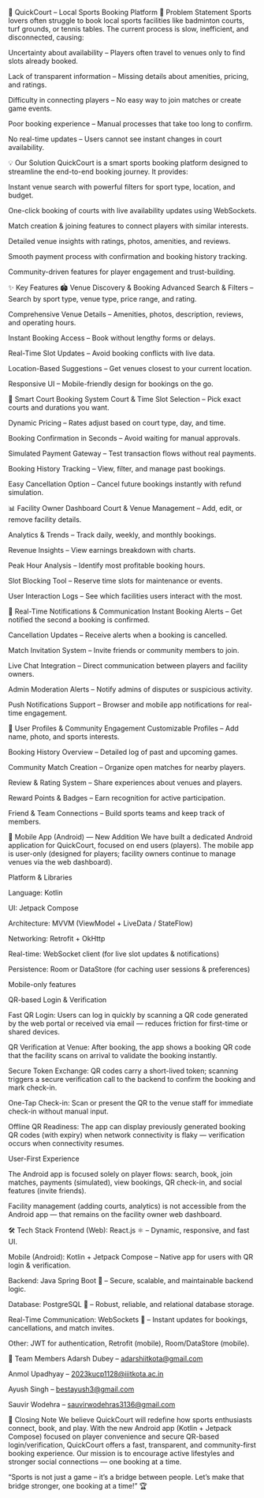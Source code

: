 🏸 QuickCourt – Local Sports Booking Platform
📌 Problem Statement
Sports lovers often struggle to book local sports facilities like badminton courts, turf grounds, or tennis tables. The current process is slow, inefficient, and disconnected, causing:

Uncertainty about availability – Players often travel to venues only to find slots already booked.

Lack of transparent information – Missing details about amenities, pricing, and ratings.

Difficulty in connecting players – No easy way to join matches or create game events.

Poor booking experience – Manual processes that take too long to confirm.

No real-time updates – Users cannot see instant changes in court availability.

💡 Our Solution
QuickCourt is a smart sports booking platform designed to streamline the end-to-end booking journey. It provides:

Instant venue search with powerful filters for sport type, location, and budget.

One-click booking of courts with live availability updates using WebSockets.

Match creation & joining features to connect players with similar interests.

Detailed venue insights with ratings, photos, amenities, and reviews.

Smooth payment process with confirmation and booking history tracking.

Community-driven features for player engagement and trust-building.

✨ Key Features
🏟 Venue Discovery & Booking
Advanced Search & Filters – Search by sport type, venue type, price range, and rating.

Comprehensive Venue Details – Amenities, photos, description, reviews, and operating hours.

Instant Booking Access – Book without lengthy forms or delays.

Real-Time Slot Updates – Avoid booking conflicts with live data.

Location-Based Suggestions – Get venues closest to your current location.

Responsive UI – Mobile-friendly design for bookings on the go.

📅 Smart Court Booking System
Court & Time Slot Selection – Pick exact courts and durations you want.

Dynamic Pricing – Rates adjust based on court type, day, and time.

Booking Confirmation in Seconds – Avoid waiting for manual approvals.

Simulated Payment Gateway – Test transaction flows without real payments.

Booking History Tracking – View, filter, and manage past bookings.

Easy Cancellation Option – Cancel future bookings instantly with refund simulation.

📊 Facility Owner Dashboard
Court & Venue Management – Add, edit, or remove facility details.

Analytics & Trends – Track daily, weekly, and monthly bookings.

Revenue Insights – View earnings breakdown with charts.

Peak Hour Analysis – Identify most profitable booking hours.

Slot Blocking Tool – Reserve time slots for maintenance or events.

User Interaction Logs – See which facilities users interact with the most.

🔔 Real-Time Notifications & Communication
Instant Booking Alerts – Get notified the second a booking is confirmed.

Cancellation Updates – Receive alerts when a booking is cancelled.

Match Invitation System – Invite friends or community members to join.

Live Chat Integration – Direct communication between players and facility owners.

Admin Moderation Alerts – Notify admins of disputes or suspicious activity.

Push Notifications Support – Browser and mobile app notifications for real-time engagement.

👤 User Profiles & Community Engagement
Customizable Profiles – Add name, photo, and sports interests.

Booking History Overview – Detailed log of past and upcoming games.

Community Match Creation – Organize open matches for nearby players.

Review & Rating System – Share experiences about venues and players.

Reward Points & Badges – Earn recognition for active participation.

Friend & Team Connections – Build sports teams and keep track of members.

📱 Mobile App (Android) — New Addition
We have built a dedicated Android application for QuickCourt, focused on end users (players). The mobile app is user-only (designed for players; facility owners continue to manage venues via the web dashboard).

Platform & Libraries

Language: Kotlin

UI: Jetpack Compose

Architecture: MVVM (ViewModel + LiveData / StateFlow)

Networking: Retrofit + OkHttp

Real-time: WebSocket client (for live slot updates & notifications)

Persistence: Room or DataStore (for caching user sessions & preferences)

Mobile-only features

QR-based Login & Verification

Fast QR Login: Users can log in quickly by scanning a QR code generated by the web portal or received via email — reduces friction for first-time or shared devices.

QR Verification at Venue: After booking, the app shows a booking QR code that the facility scans on arrival to validate the booking instantly.

Secure Token Exchange: QR codes carry a short-lived token; scanning triggers a secure verification call to the backend to confirm the booking and mark check-in.

One-Tap Check-in: Scan or present the QR to the venue staff for immediate check-in without manual input.

Offline QR Readiness: The app can display previously generated booking QR codes (with expiry) when network connectivity is flaky — verification occurs when connectivity resumes.

User-First Experience

The Android app is focused solely on player flows: search, book, join matches, payments (simulated), view bookings, QR check-in, and social features (invite friends).

Facility management (adding courts, analytics) is not accessible from the Android app — that remains on the facility owner web dashboard.

🛠 Tech Stack
Frontend (Web): React.js ⚛️ – Dynamic, responsive, and fast UI.

Mobile (Android): Kotlin + Jetpack Compose – Native app for users with QR login & verification.

Backend: Java Spring Boot 🌱 – Secure, scalable, and maintainable backend logic.

Database: PostgreSQL 🐘 – Robust, reliable, and relational database storage.

Real-Time Communication: WebSockets 🔄 – Instant updates for bookings, cancellations, and match invites.

Other: JWT for authentication, Retrofit (mobile), Room/DataStore (mobile).

👥 Team Members
Adarsh Dubey – adarshiitkota@gmail.com

Anmol Upadhyay – 2023kucp1128@iiitkota.ac.in

Ayush Singh – bestayush3@gmail.com

Sauvir Wodehra – sauvirwodehras3136@gmail.com

🙏 Closing Note
We believe QuickCourt will redefine how sports enthusiasts connect, book, and play. With the new Android app (Kotlin + Jetpack Compose) focused on player convenience and secure QR-based login/verification, QuickCourt offers a fast, transparent, and community-first booking experience. Our mission is to encourage active lifestyles and stronger social connections — one booking at a time.

“Sports is not just a game – it’s a bridge between people. Let’s make that bridge stronger, one booking at a time!” 🏆
